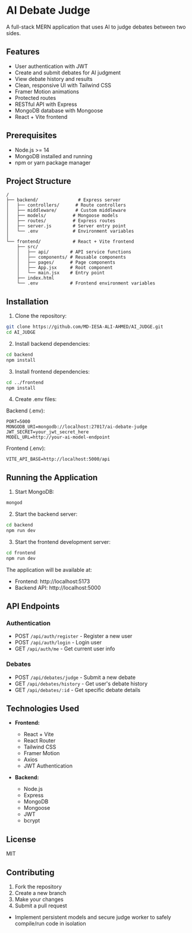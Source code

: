 # AI Debate Judge

A full-stack MERN application that uses AI to judge debates between two sides.

## Features

- User authentication with JWT
- Create and submit debates for AI judgment
- View debate history and results
- Clean, responsive UI with Tailwind CSS
- Framer Motion animations
- Protected routes
- RESTful API with Express
- MongoDB database with Mongoose
- React + Vite frontend

## Prerequisites

- Node.js >= 14
- MongoDB installed and running
- npm or yarn package manager

## Project Structure

```
/
├── backend/               # Express server
│   ├── controllers/      # Route controllers
│   ├── middleware/       # Custom middleware
│   ├── models/          # Mongoose models
│   ├── routes/          # Express routes
│   ├── server.js        # Server entry point
│   └── .env             # Environment variables
│
└── frontend/            # React + Vite frontend
    ├── src/
    │   ├── api/        # API service functions
    │   ├── components/ # Reusable components
    │   ├── pages/      # Page components
    │   ├── App.jsx     # Root component
    │   └── main.jsx    # Entry point
    ├── index.html
    └── .env            # Frontend environment variables
```

## Installation

1. Clone the repository:
```bash
git clone https://github.com/MD-IESA-ALI-AHMED/AI_JUDGE.git
cd AI_JUDGE
```

2. Install backend dependencies:
```bash
cd backend
npm install
```

3. Install frontend dependencies:
```bash
cd ../frontend
npm install
```

4. Create .env files:

Backend (.env):
```
PORT=5000
MONGODB_URI=mongodb://localhost:27017/ai-debate-judge
JWT_SECRET=your_jwt_secret_here
MODEL_URL=http://your-ai-model-endpoint
```

Frontend (.env):
```
VITE_API_BASE=http://localhost:5000/api
```

## Running the Application

1. Start MongoDB:
```bash
mongod
```

2. Start the backend server:
```bash
cd backend
npm run dev
```

3. Start the frontend development server:
```bash
cd frontend
npm run dev
```

The application will be available at:
- Frontend: http://localhost:5173
- Backend API: http://localhost:5000

## API Endpoints

### Authentication
- POST `/api/auth/register` - Register a new user
- POST `/api/auth/login` - Login user
- GET `/api/auth/me` - Get current user info

### Debates
- POST `/api/debates/judge` - Submit a new debate
- GET `/api/debates/history` - Get user's debate history
- GET `/api/debates/:id` - Get specific debate details

## Technologies Used

- **Frontend:**
  - React + Vite
  - React Router
  - Tailwind CSS
  - Framer Motion
  - Axios
  - JWT Authentication

- **Backend:**
  - Node.js
  - Express
  - MongoDB
  - Mongoose
  - JWT
  - bcrypt

## License

MIT

## Contributing

1. Fork the repository
2. Create a new branch
3. Make your changes
4. Submit a pull request
- Implement persistent models and secure judge worker to safely compile/run code in isolation
